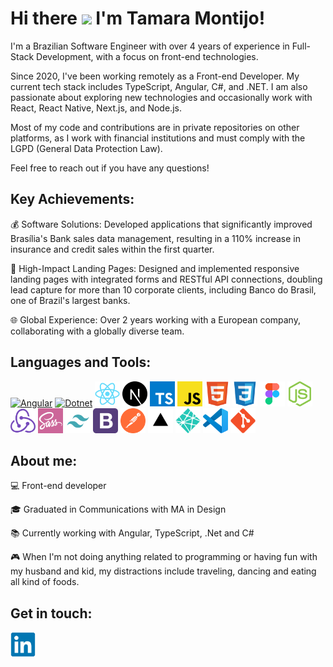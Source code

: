 # Hi there <img src="https://media.giphy.com/media/hvRJCLFzcasrR4ia7z/giphy.gif" width="30px"> I'm Tamara Montijo!

I'm a Brazilian Software Engineer with over 4 years of experience in Full-Stack Development, with a focus on front-end technologies.

Since 2020, I've been working remotely as a Front-end Developer. My current tech stack includes TypeScript, Angular, C#, and .NET. I am also passionate about exploring new technologies and occasionally work with React, React Native, Next.js, and Node.js.

Most of my code and contributions are in private repositories on other platforms, as I work with financial institutions and must comply with the LGPD (General Data Protection Law).

Feel free to reach out if you have any questions!

## Key Achievements:

💰 Software Solutions: Developed applications that significantly improved Brasília's Bank sales data management, resulting in a 110% increase in insurance and credit sales within the first quarter.

🚀 High-Impact Landing Pages: Designed and implemented responsive landing pages with integrated forms and RESTful API connections, doubling lead capture for more than 10 corporate clients, including Banco do Brasil, one of Brazil's largest banks.

🌐 Global Experience: Over 2 years working with a European company, collaborating with a globally diverse team.

## Languages and Tools:

<p align="left">
<div align="left">
<a href="https://angular.dev/" target="_blank"><img height="40" src="img/angular.svg" alt="Angular"></a>
<a href="https://dotnet.microsoft.com/" target="_blank"><img height="40" src="img/dotnet.svg" alt="Dotnet"></a>
<a href="https://reactjs.org/" target="_blank"><img height="40" src="img/react.svg" alt="React"></a>
<a href="https://nextjs.org/" target="_blank"><img height="40" src="img/nextjs.svg" alt="NextJs"></a>
<a href="https://www.typescriptlang.org/" target="_blank"><img height="40" src="img/typescript.svg" alt="TypeScript"></a>
<a href="https://developer.mozilla.org/en-US/docs/Web/JavaScript" target="_blank"><img height="40" src="img/javascript.svg" alt="JavaScript"></a>
<a href="https://www.w3schools.com/html/" target="_blank"><img height="40" src="img/html.svg" alt="HTML5"></a>
<a href="https://www.w3schools.com/css/" target="_blank"><img height="40" src="img/css.svg" alt="CSS3"></a>
<a href="https://www.figma.com/" target="_blank"><img height="40" src="img/figma.svg" alt="Figma"></a>
<a href="https://nodejs.org/" target="_blank"><img height="40" src="img/nodejs.svg" alt="Node.js"></a>
<a href="https://redux.js.org/" target="_blank"><img height="40" src="img/redux.svg" alt="Redux"></a>
<a href="https://sass-lang.com/" target="_blank"><img height="40" src="img/sass.svg" alt="Sass"></a>
<a href="https://tailwindcss.com/" target="_blank"><img height="40" src="img/tailwind.svg" alt="Tailwind"></a>
<a href="https://getbootstrap.com/" target="_blank"><img height="40" src="img/bootstrap.svg" alt="Bootstrap"></a>
<a href="https://www.postman.com/" target="_blank"><img height="40" src="img/postman.svg" alt="Postman"></a>
<a href="https://vercel.com/" target="_blank"><img height="40" src="img/vercel.svg" alt="Vercel"></a>
<a href="https://www.netlify.com/" target="_blank"><img height="40" src="img/netlify.svg" alt="Netlify"></a>
<a href="https://code.visualstudio.com/" target="_blank"><img height="40" src="img/vscode.svg" alt="VSCode"></a>
<a href="https://git-scm.com/" target="_blank"><img height="40" src="img/git.svg" alt="Git"></a>
</div>
</p>

## About me:

💻 Front-end developer

🎓 Graduated in Communications with MA in Design

📚 Currently working with Angular, TypeScript, .Net and C#

🎮 When I'm not doing anything related to programming or having fun with my husband and kid, my distractions include traveling, dancing and eating all kind of foods.

## Get in touch:

<a href="https://www.linkedin.com/in/tamaramontijo/?locale=en_US" target="_blank"><img src="img/linkedin.svg" alt="LinkedIn Marcelo" height="40" width="40" /></a>
